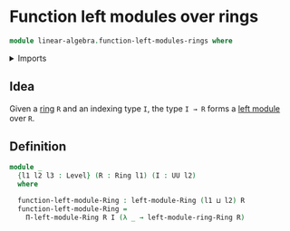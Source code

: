 # Function left modules over rings

```agda
module linear-algebra.function-left-modules-rings where
```

<details><summary>Imports</summary>

```agda
open import foundation.universe-levels

open import linear-algebra.dependent-products-left-modules-rings
open import linear-algebra.left-modules-rings

open import ring-theory.rings
```

</details>

## Idea

Given a [ring](ring-theory.rings.md) `R` and an indexing type `I`, the type
`I → R` forms a [left module](linear-algebra.left-modules-rings.md) over `R`.

## Definition

```agda
module _
  {l1 l2 l3 : Level} (R : Ring l1) (I : UU l2)
  where

  function-left-module-Ring : left-module-Ring (l1 ⊔ l2) R
  function-left-module-Ring =
    Π-left-module-Ring R I (λ _ → left-module-ring-Ring R)
```
